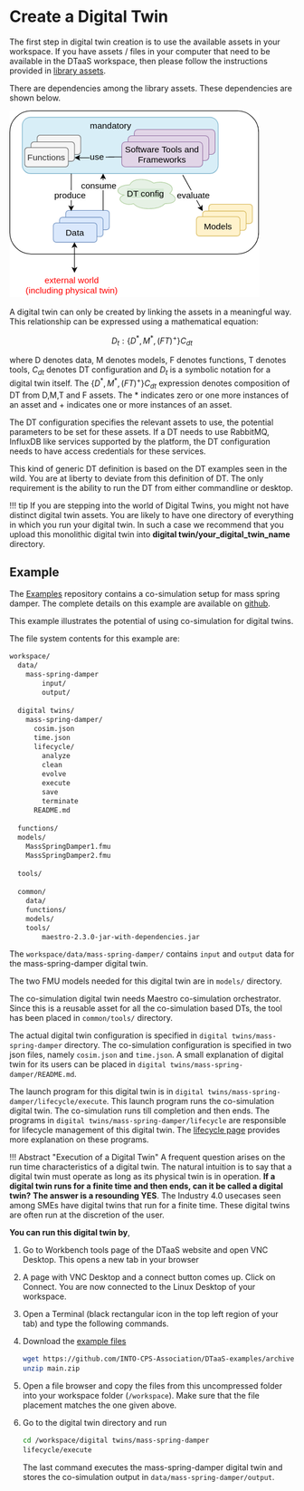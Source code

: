 # Create a Digital Twin

The first step in digital twin creation is to use the available
assets in your workspace. If you have assets / files
in your computer that need to be available in the DTaaS workspace,
then please follow the instructions provided in
[library assets](../servers/lib/assets.md).

There are dependencies among the library assets. These dependencies
are shown below.

![Relation between reusable assets](asset-relationship.png)

A digital twin can only be created by linking the assets in
a meaningful way. This relationship can be expressed using
a mathematical equation:

$$
D_t: \{ D{^*},M^{*},(FT)^{+} \}C_{dt}
$$

where D denotes data, M denotes models, F denotes functions, T denotes tools,
$C_{dt}$ denotes DT configuration and $D_t$ is a symbolic notation for
a digital twin itself. The  $\{ D{^*},M^{*},(FT)^{+} \}C_{dt}$ expression
denotes composition of DT from D,M,T and F assets. The $*$ indicates zero
or one more instances of an asset and $+$ indicates one or more instances
of an asset.

The DT configuration specifies the relevant assets to use, the potential
parameters to be set for these assets. If a DT needs to use RabbitMQ, InfluxDB
like services supported by the platform, the DT configuration needs to
have access credentials for these services.

This kind of generic DT definition is based on the DT examples seen in
the wild. You are at liberty to deviate from this definition of DT.
The only requirement is the ability to run the DT from either commandline
or desktop.

!!! tip
    If you are stepping into the world of Digital Twins, you might not
    have distinct digital twin assets. You are likely to have one directory
    of everything in which you run your digital twin. In such a case we
    recommend that you upload this monolithic digital twin into
    **digital twin/your_digital_twin_name** directory.

## Example

The [Examples](https://github.com/INTO-CPS-Association/DTaaS-examples)
repository contains a co-simulation setup for mass spring damper.
The complete details on this example are available on
[github](https://github.com/INTO-CPS-Association/example-mass_spring_damper).

This example illustrates the potential of using co-simulation
for digital twins.

The file system contents for this example are:

```text
workspace/
  data/
    mass-spring-damper
        input/
        output/

  digital twins/
    mass-spring-damper/
      cosim.json
      time.json
      lifecycle/
        analyze
        clean
        evolve
        execute
        save
        terminate
      README.md

  functions/
  models/
    MassSpringDamper1.fmu
    MassSpringDamper2.fmu

  tools/

  common/
    data/
    functions/
    models/
    tools/
        maestro-2.3.0-jar-with-dependencies.jar
```

The `workspace/data/mass-spring-damper/` contains `input` and
`output` data for the mass-spring-damper digital twin.

The two FMU models needed for this digital twin are in
`models/` directory.

The co-simulation digital twin needs Maestro co-simulation
orchestrator. Since this is a reusable asset for all
the co-simulation based DTs, the tool has been placed in
`common/tools/` directory.

The actual digital twin configuration is specified in
`digital twins/mass-spring-damper` directory. The co-simulation configuration
is specified in two json files, namely `cosim.json` and `time.json`.
A small explanation of digital twin for its users can be placed in
`digital twins/mass-spring-damper/README.md`.

The launch program for this digital twin is in
`digital twins/mass-spring-damper/lifecycle/execute`. This launch program runs
the co-simulation digital twin. The co-simulation runs till completion and
then ends. The programs in `digital twins/mass-spring-damper/lifecycle` are
responsible for lifecycle management of this digital twin.
The [lifecycle page](lifecycle.md) provides more explanation on these programs.

!!! Abstract "Execution of a Digital Twin"
    A frequent question arises on the run time characteristics of
    a digital twin. The natural intuition is to say that a digital twin must
    operate as long as its physical twin is in operation.
    **If a digital twin runs for a finite time and then ends, can it be
    called a digital twin?**
    **The answer is a resounding YES**. The Industry 4.0 usecases seen among
    SMEs have digital twins that run for a finite time. These digital twins
    are often run at the discretion of the user.

**You can run this digital twin by**,

1. Go to Workbench tools page of the DTaaS website and open VNC Desktop.
   This opens a new tab in your browser
1. A page with VNC Desktop and a connect button comes up. Click on Connect.
   You are now connected to the Linux Desktop of your workspace.
1. Open a Terminal (black rectangular icon in the top left region of your tab)
   and type the following commands.
1. Download the
   [example files](https://github.com/INTO-CPS-Association/DTaaS-examples/archive/refs/heads/main.zip)

   ```sh
   wget https://github.com/INTO-CPS-Association/DTaaS-examples/archive/refs/heads/main.zip
   unzip main.zip
   ```

1. Open a file browser and copy the files from this uncompressed folder
   into your workspace folder (`/workspace`). Make sure that the file placement
   matches the one given above.
1. Go to the digital twin directory and run

   ```sh
   cd /workspace/digital twins/mass-spring-damper
   lifecycle/execute
   ```

   The last command executes the mass-spring-damper digital twin and stores
   the co-simulation output in `data/mass-spring-damper/output`.
